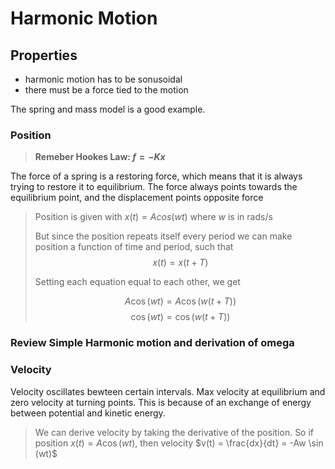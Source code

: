 # Harmonic Motion

## Properties

- harmonic motion has to be sonusoidal
- there must be a force tied to the motion

The spring and mass model is a good example.

### Position

> __Remeber Hookes Law: $f = -Kx$__

The force of a spring is a restoring force, which means that it is always trying to restore it to equilibrium.
The force always points towards the equilibrium point, and the displacement points opposite force

>Position is given with $x(t) = Acos(wt)$ where $w$ is in rads/s
>
>But since the position repeats itself every period we can make position a function of time and period, such that
>$$x(t) = x(t + T)$$
>
> Setting each equation equal to each other, we get
>
> $$A \cos (wt) =A \cos (w (t + T)) $$
> $$\cos (wt) = \cos (w(t + T))$$

### __Review Simple Harmonic motion and derivation of omega__

### Velocity

Velocity oscillates bewteen certain intervals.
Max velocity at equilibrium and zero velocity at turning points. This is because of an exchange of energy between potential and kinetic energy.

>We can derive velocity by taking the derivative of the position. So if position $x(t) = A \cos (wt)$, then velocity $v(t) = \frac{dx}{dt} = -Aw \sin (wt)$










